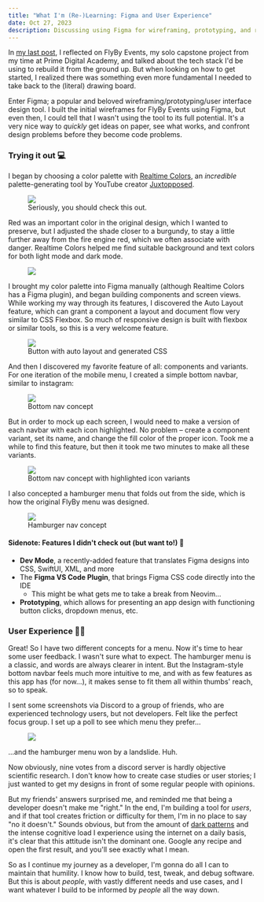 ```yaml
---
title: "What I'm (Re-)Learning: Figma and User Experience"
date: Oct 27, 2023
description: Discussing using Figma for wireframing, prototyping, and reimagining FlyBy Events 2.0.
---
```


In [my last post](/blog/rebuilding-flyby-events), I reflected on FlyBy Events, my solo capstone project from my time at Prime Digital Academy, and talked about the tech stack I'd be using to rebuild it from the ground up. But when looking on how to get started, I realized there was something even more fundamental I needed to take back to the (literal) drawing board.

Enter Figma; a popular and beloved wireframing/prototyping/user interface design tool. I built the initial wireframes for FlyBy Events using Figma, but even then, I could tell that I wasn't using the tool to its full potential. It's a very nice way to _quickly_ get ideas on paper, see what works, and confront design problems before they become code problems.

### Trying it out 💻

I began by choosing a color palette with [Realtime Colors](https://www.realtimecolors.com/), an _incredible_ palette-generating tool by YouTube creator [Juxtopposed](https://www.youtube.com/@juxtopposed).

<figure>
<img src="../blog-assets/realtime-colors-screenshot.png"/>
<figcaption>
Seriously, you should check this out.
</figcaption>
</figure>

Red was an important color in the original design, which I wanted to preserve, but I adjusted the shade closer to a burgundy, to stay a little further away from the fire engine red, which we often associate with danger. Realtime Colors helped me find suitable background and text colors for both light mode and dark mode.

<figure>
<img src="../blog-assets/figma-screenshot.png" />
</figure>

I brought my color palette into Figma manually (although Realtime Colors has a Figma plugin), and began building components and screen views. While working my way through its features, I discovered the Auto Layout feature, which can grant a component a layout and document flow very similar to CSS Flexbox. So much of responsive design is built with flexbox or similar tools, so this is a very welcome feature.

<figure>
<img src="../blog-assets/figma-button-code.png" />
<figcaption>
Button with auto layout and generated CSS
</figcaption>
</figure>

And then I discovered my favorite feature of all: components and variants. For one iteration of the mobile menu, I created a simple bottom navbar, similar to instagram:

<figure>
<img src="../blog-assets/figma-bottom-nav.png" />
<figcaption>
Bottom nav concept
</figcaption>
</figure>

But in order to mock up each screen, I would need to make a version of each navbar with each icon highlighted. No problem – create a component variant, set its name, and change the fill color of the proper icon. Took me a while to find this feature, but then it took me two minutes to make all these variants.

<figure>
<img src="../blog-assets/figma-footer-variants.png" />
<figcaption>
Bottom nav concept with highlighted icon variants
</figcaption>
</figure>

I also concepted a hamburger menu that folds out from the side, which is how the original FlyBy menu was designed.

<figure>
<img src="../blog-assets/figma-hamburger.png" />
<figcaption>
Hamburger nav concept
</figcaption>
</figure>

#### Sidenote: Features I didn't check out (but want to!) 👀

- **Dev Mode**, a recently-added feature that translates Figma designs into CSS, SwiftUI, XML, and more
- The **Figma VS Code Plugin**, that brings Figma CSS code directly into the IDE
  - This might be what gets me to take a break from Neovim...
- **Prototyping**, which allows for presenting an app design with functioning button clicks, dropdown menus, etc.

### User Experience 👩‍🎨

Great! So I have two different concepts for a menu. Now it's time to hear some user feedback. I wasn't sure what to expect. The hamburger menu is a classic, and words are always clearer in intent. But the Instagram-style bottom navbar feels much more intuitive to me, and with as few features as this app has (for now...), it makes sense to fit them all within thumbs' reach, so to speak.

I sent some screenshots via Discord to a group of friends, who are experienced technology users, but not developers. Felt like the perfect focus group. I set up a poll to see which menu they prefer...

<figure>
<img src="../blog-assets/discord-screenshot.png" />
</figure>

...and the hamburger menu won by a landslide. Huh.

Now obviously, nine votes from a discord server is hardly objective scientific research. I don't know how to create case studies or user stories; I just wanted to get my designs in front of some regular people with opinions.

But my friends' answers surprised me, and reminded me that being a developer doesn't make me "right." In the end, I'm building a tool for _users_, and if that tool creates friction or difficulty for them, I'm in no place to say "no it doesn't." Sounds obvious, but from the amount of [dark patterns](https://en.wikipedia.org/wiki/Dark_pattern) and the intense cognitive load I experience using the internet on a daily basis, it's clear that this attitude isn't the dominant one. Google any recipe and open the first result, and you'll see exactly what I mean.

So as I continue my journey as a developer, I'm gonna do all I can to maintain that humility. I know how to build, test, tweak, and debug software. But this is about _people_, with vastly different needs and use cases, and I want whatever I build to be informed by _people_ all the way down.
